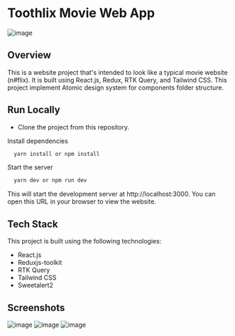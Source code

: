 # Toothlix Movie Web App

![image](https://github.com/Frontend-OneSide-BRI/Mini_Project_3_FE_Irfan-Fitriandi/assets/119382082/06ca0401-46f3-4d77-b7be-c380e4964949)

## Overview

This is a website project that's intended to look like a typical movie website (n#flix). It is built using React.js, Redux, RTK Query, and Tailwind CSS. This project implement Atomic design system for components folder structure.
## Run Locally

- Clone the project from this repository.


Install dependencies

```bash
  yarn install or npm install
```

Start the server

```bash
  yarn dev or npm run dev
```

This will start the development server at http://localhost:3000. You can open this URL in your browser to view the website.

## Tech Stack

This project is built using the following technologies:

- React.js
- Reduxjs-toolkit
- RTK Query
- Tailwind CSS
- Sweetalert2

## Screenshots
![image](https://github.com/Frontend-OneSide-BRI/Mini_Project_3_FE_Irfan-Fitriandi/assets/119382082/22712a36-da48-4b37-af2d-94643bba5072)
![image](https://github.com/Frontend-OneSide-BRI/Mini_Project_3_FE_Irfan-Fitriandi/assets/119382082/562a9be1-7b2d-4108-96b8-db0cab068fac)
![image](https://github.com/Frontend-OneSide-BRI/Mini_Project_3_FE_Irfan-Fitriandi/assets/119382082/8b5d9a82-ef28-4ca2-86a0-26a87b898bbb)
